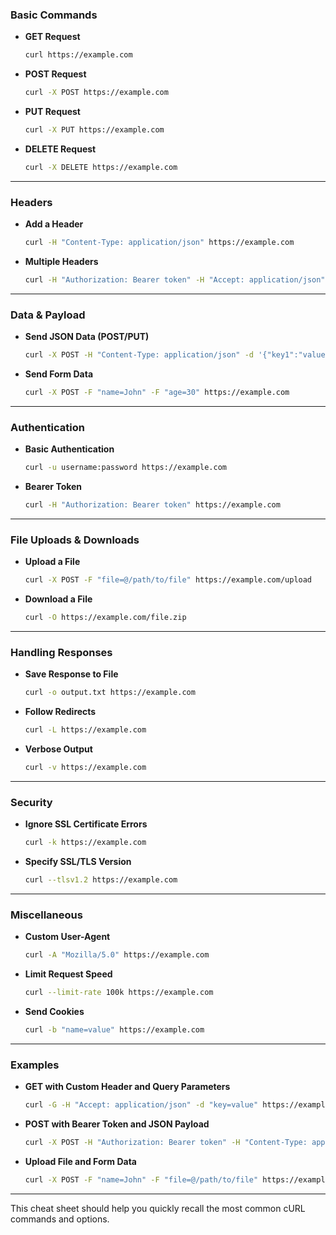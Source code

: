 
### **Basic Commands**

- **GET Request**
  ```bash
  curl https://example.com
  ```
- **POST Request**
  ```bash
  curl -X POST https://example.com
  ```
- **PUT Request**
  ```bash
  curl -X PUT https://example.com
  ```
- **DELETE Request**
  ```bash
  curl -X DELETE https://example.com
  ```

---

### **Headers**

- **Add a Header**
  ```bash
  curl -H "Content-Type: application/json" https://example.com
  ```
- **Multiple Headers**
  ```bash
  curl -H "Authorization: Bearer token" -H "Accept: application/json" https://example.com
  ```

---

### **Data & Payload**

- **Send JSON Data (POST/PUT)**
  ```bash
  curl -X POST -H "Content-Type: application/json" -d '{"key1":"value1", "key2":"value2"}' https://example.com
  ```
- **Send Form Data**
  ```bash
  curl -X POST -F "name=John" -F "age=30" https://example.com
  ```

---

### **Authentication**

- **Basic Authentication**
  ```bash
  curl -u username:password https://example.com
  ```
- **Bearer Token**
  ```bash
  curl -H "Authorization: Bearer token" https://example.com
  ```

---

### **File Uploads & Downloads**

- **Upload a File**
  ```bash
  curl -X POST -F "file=@/path/to/file" https://example.com/upload
  ```
- **Download a File**
  ```bash
  curl -O https://example.com/file.zip
  ```

---

### **Handling Responses**

- **Save Response to File**
  ```bash
  curl -o output.txt https://example.com
  ```
- **Follow Redirects**
  ```bash
  curl -L https://example.com
  ```
- **Verbose Output**
  ```bash
  curl -v https://example.com
  ```

---

### **Security**

- **Ignore SSL Certificate Errors**
  ```bash
  curl -k https://example.com
  ```
- **Specify SSL/TLS Version**
  ```bash
  curl --tlsv1.2 https://example.com
  ```

---

### **Miscellaneous**

- **Custom User-Agent**
  ```bash
  curl -A "Mozilla/5.0" https://example.com
  ```
- **Limit Request Speed**
  ```bash
  curl --limit-rate 100k https://example.com
  ```
- **Send Cookies**
  ```bash
  curl -b "name=value" https://example.com
  ```

---

### **Examples**

- **GET with Custom Header and Query Parameters**
  ```bash
  curl -G -H "Accept: application/json" -d "key=value" https://example.com
  ```
- **POST with Bearer Token and JSON Payload**
  ```bash
  curl -X POST -H "Authorization: Bearer token" -H "Content-Type: application/json" -d '{"key":"value"}' https://example.com
  ```
- **Upload File and Form Data**
  ```bash
  curl -X POST -F "name=John" -F "file=@/path/to/file" https://example.com/upload
  ```

---

This cheat sheet should help you quickly recall the most common cURL commands and options.
